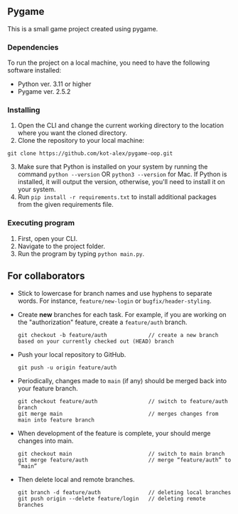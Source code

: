 ## Pygame

This is a small game project created using pygame.

### Dependencies

To run the project on a local machine, you need to have the following software installed:

* Python ver. 3.11 or higher
* Pygame ver. 2.5.2

### Installing

1. Open the CLI and change the current working directory to the location where you want the cloned directory.
2. Clone the repository to your local machine:
  ```
  git clone https://github.com/kot-alex/pygame-oop.git
  ```
3. Make sure that Python is installed on your system by running the command `python --version` OR `python3 --version` for Mac. If Python is installed, it will output the version, otherwise, you'll need to install it on your system.
4. Run `pip install -r requirements.txt` to install additional packages from the given requirements file.

### Executing program

1. First, open your CLI.
2. Navigate to the project folder.
3. Run the program by typing `python main.py`.

## For collaborators

* Stick to lowercase for branch names and use hyphens to separate words. For instance, `feature/new-login` or `bugfix/header-styling`.
  
* Create **new** branches for each task. For example, if you are working on the "authorization" feature, create a `feature/auth` branch.
  ```
  git checkout -b feature/auth             // create a new branch based on your currently checked out (HEAD) branch
  ```
* Push your local repository to GitHub.
  ```
  git push -u origin feature/auth
  ```
* Periodically, changes made to `main` (if any) should be merged back into your feature branch.
  ```
  git checkout feature/auth                // switch to feature/auth branch
  git merge main                           // merges changes from main into feature branch
  ```
* When development of the feature is complete, your should merge changes into main.
  ```
  git checkout main                        // switch to main branch
  git merge feature/auth                   // merge “feature/auth” to “main”
  ```
* Then delete local and remote branches.
  ```
  git branch -d feature/auth               // deleting local branches
  git push origin --delete feature/login   // deleting remote branches
  ```
